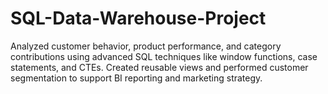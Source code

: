 # SQL-Data-Warehouse-Project
Analyzed customer behavior, product performance, and category contributions using advanced SQL techniques like window functions, case statements, and CTEs. Created reusable views and performed customer segmentation to support BI reporting and marketing strategy.
